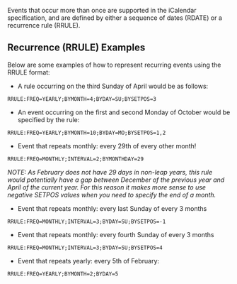 Events that occur more than once are supported in the iCalendar specification, and are defined by either a sequence of dates (RDATE) or a recurrence rule (RRULE).

## Recurrence (RRULE) Examples

Below are some examples of how to represent recurring events using the RRULE format:

* A rule occurring on the third Sunday of April would be as follows: 
 
`RRULE:FREQ=YEARLY;BYMONTH=4;BYDAY=SU;BYSETPOS=3`
 
* An event occurring on the first and second Monday of October would be specified by the rule: 
 
`RRULE:FREQ=YEARLY;BYMONTH=10;BYDAY=MO;BYSETPOS=1,2`

* Event that repeats monthly: every 29th of every other month!

`RRULE:FREQ=MONTHLY;INTERVAL=2;BYMONTHDAY=29`

_NOTE: As February does not have 29 days in non-leap years, this rule would potentially have a gap between December of the previous year and April of the current year. For this reason it makes more sense to use negative SETPOS values when you need to specify the end of a month._
 
* Event that repeats monthly: every last Sunday of every 3 months 

`RRULE:FREQ=MONTHLY;INTERVAL=3;BYDAY=SU;BYSETPOS=-1`
 
* Event that repeats monthly: every fourth Sunday of every 3 months

`RRULE:FREQ=MONTHLY;INTERVAL=3;BYDAY=SU;BYSETPOS=4`
 
* Event that repeats yearly: every 5th of February:

`RRULE:FREQ=YEARLY;BYMONTH=2;BYDAY=5`

